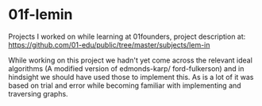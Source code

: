 # 01f-lemin
Projects I worked on while learning at 01founders, project description at: https://github.com/01-edu/public/tree/master/subjects/lem-in

While working on this project we hadn't yet come across the relevant ideal algorithms (A modified version of edmonds-karp/ ford-fulkerson) and in hindsight we should have used those to implement this. As is a lot of it was based on trial and error while becoming familiar with implementing and traversing graphs. 
